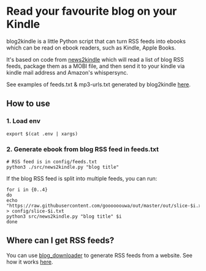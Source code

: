 # Read your favourite blog on your Kindle

blog2kindle is a little Python script that can turn RSS feeds into ebooks which can be read on ebook readers, such as Kindle, Apple Books.

It's based on code from [news2kindle](https://github.com/goooooouwa/news2kindle) which will read a list of blog RSS feeds, package them as a MOBI file, and then send it to your kindle via kindle mail address and Amazon's whispersync. 

See examples of feeds.txt & mp3-urls.txt generated by blog2kindle [here](https://github.com/goooooouwa/crawling-results).

## How to use

### 1. Load env

`export $(cat .env | xargs)`

### 2. Generate ebook from blog RSS feed in feeds.txt

```
# RSS feed is in config/feeds.txt
python3 ./src/news2kindle.py "blog title"
```

If the blog RSS feed is split into multiple feeds, you can run:

```
for i in {0..4}
do
echo "https://raw.githubusercontent.com/goooooouwa/out/master/out/slice-$i.xml" > config/slice-$i.txt
python3 src/news2kindle.py "blog title" $i
done
```


## Where can I get RSS feeds?

You can use [blog_downloader](https://github.com/goooooouwa/blog_downloader) to generate RSS feeds from a website. See how it works [here](https://github.com/goooooouwa/blog_downloader/blob/master/README.md). 
